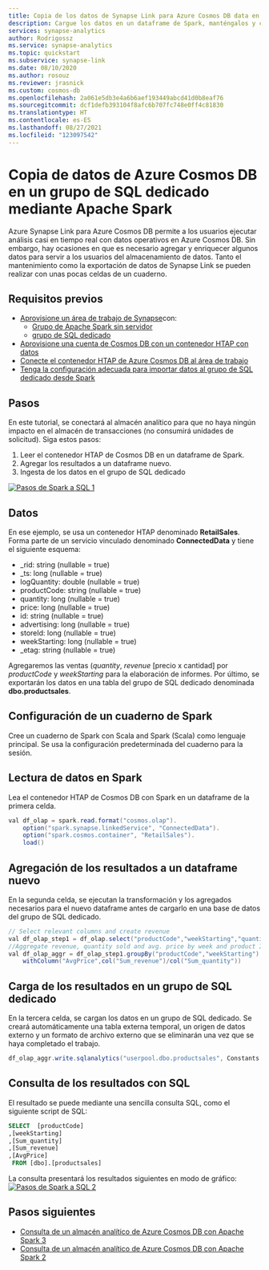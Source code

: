 ```yaml
---
title: Copia de los datos de Synapse Link para Azure Cosmos DB data en un grupo de SQL dedicado mediante Apache Spark
description: Cargue los datos en un dataframe de Spark, manténgalos y cárguelos en una tabla de un grupo de SQL dedicado
services: synapse-analytics
author: Rodrigossz
ms.service: synapse-analytics
ms.topic: quickstart
ms.subservice: synapse-link
ms.date: 08/10/2020
ms.author: rosouz
ms.reviewer: jrasnick
ms.custom: cosmos-db
ms.openlocfilehash: 2a061e5db3e4a6b6aef193449abcd41d0b8eaf76
ms.sourcegitcommit: dcf1defb393104f8afc6b707fc748e0ff4c81830
ms.translationtype: HT
ms.contentlocale: es-ES
ms.lasthandoff: 08/27/2021
ms.locfileid: "123097542"
---
```

# <a name="copy-data-from-azure-cosmos-db-into-a-dedicated-sql-pool-using-apache-spark"></a>Copia de datos de Azure Cosmos DB en un grupo de SQL dedicado mediante Apache Spark

Azure Synapse Link para Azure Cosmos DB permite a los usuarios ejecutar análisis casi en tiempo real con datos operativos en Azure Cosmos DB. Sin embargo, hay ocasiones en que es necesario agregar y enriquecer algunos datos para servir a los usuarios del almacenamiento de datos. Tanto el mantenimiento como la exportación de datos de Synapse Link se pueden realizar con unas pocas celdas de un cuaderno.

## <a name="prerequisites"></a>Requisitos previos
* [Aprovisione un área de trabajo de Synapse](../quickstart-create-workspace.md)con:
    * [Grupo de Apache Spark sin servidor](../quickstart-create-apache-spark-pool-studio.md)
    * [grupo de SQL dedicado](../quickstart-create-sql-pool-studio.md)
* [Aprovisione una cuenta de Cosmos DB con un contenedor HTAP con datos](../../cosmos-db/configure-synapse-link.md)
* [Conecte el contenedor HTAP de Azure Cosmos DB al área de trabajo](./how-to-connect-synapse-link-cosmos-db.md)
* [Tenga la configuración adecuada para importar datos al grupo de SQL dedicado desde Spark](../spark/synapse-spark-sql-pool-import-export.md)

## <a name="steps"></a>Pasos
En este tutorial, se conectará al almacén analítico para que no haya ningún impacto en el almacén de transacciones (no consumirá unidades de solicitud). Siga estos pasos:
1. Leer el contenedor HTAP de Cosmos DB en un dataframe de Spark.
2. Agregar los resultados a un dataframe nuevo.
3. Ingesta de los datos en el grupo de SQL dedicado

[![Pasos de Spark a SQL 1](../media/synapse-link-spark-to-sql/synapse-spark-to-sql.png)](../media/synapse-link-spark-to-sql/synapse-spark-to-sql.png#lightbox)

## <a name="data"></a>Datos
En ese ejemplo, se usa un contenedor HTAP denominado **RetailSales**. Forma parte de un servicio vinculado denominado **ConnectedData** y tiene el siguiente esquema:
* _rid: string (nullable = true)
* _ts: long (nullable = true)
* logQuantity: double (nullable = true)
* productCode: string (nullable = true)
* quantity: long (nullable = true)
* price: long (nullable = true)
* id: string (nullable = true)
* advertising: long (nullable = true)
* storeId: long (nullable = true)
* weekStarting: long (nullable = true)
* _etag: string (nullable = true)

Agregaremos las ventas (*quantity*, *revenue* [precio x cantidad] por *productCode* y *weekStarting* para la elaboración de informes. Por último, se exportarán los datos en una tabla del grupo de SQL dedicado denominada **dbo.productsales**.

## <a name="configure-a-spark-notebook"></a>Configuración de un cuaderno de Spark
Cree un cuaderno de Spark con Scala and Spark (Scala) como lenguaje principal. Se usa la configuración predeterminada del cuaderno para la sesión.

## <a name="read-the-data-in-spark"></a>Lectura de datos en Spark
Lea el contenedor HTAP de Cosmos DB con Spark en un dataframe de la primera celda.

```java
val df_olap = spark.read.format("cosmos.olap").
    option("spark.synapse.linkedService", "ConnectedData").
    option("spark.cosmos.container", "RetailSales").
    load()
```

## <a name="aggregate-the-results-in-a-new-dataframe"></a>Agregación de los resultados a un dataframe nuevo

En la segunda celda, se ejecutan la transformación y los agregados necesarios para el nuevo dataframe antes de cargarlo en una base de datos del grupo de SQL dedicado.

```java
// Select relevant columns and create revenue
val df_olap_step1 = df_olap.select("productCode","weekStarting","quantity","price").withColumn("revenue",col("quantity")*col("price"))
//Aggregate revenue, quantity sold and avg. price by week and product ID
val df_olap_aggr = df_olap_step1.groupBy("productCode","weekStarting").agg(sum("quantity") as "Sum_quantity",sum("revenue") as "Sum_revenue").
    withColumn("AvgPrice",col("Sum_revenue")/col("Sum_quantity"))
```

## <a name="load-the-results-into-a-dedicated-sql-pool"></a>Carga de los resultados en un grupo de SQL dedicado

En la tercera celda, se cargan los datos en un grupo de SQL dedicado. Se creará automáticamente una tabla externa temporal, un origen de datos externo y un formato de archivo externo que se eliminarán una vez que se haya completado el trabajo.

```java
df_olap_aggr.write.sqlanalytics("userpool.dbo.productsales", Constants.INTERNAL)
```

## <a name="query-the-results-with-sql"></a>Consulta de los resultados con SQL

El resultado se puede mediante una sencilla consulta SQL, como el siguiente script de SQL:
```sql
SELECT  [productCode]
,[weekStarting]
,[Sum_quantity]
,[Sum_revenue]
,[AvgPrice]
 FROM [dbo].[productsales]
```

La consulta presentará los resultados siguientes en modo de gráfico: [![Pasos de Spark a SQL 2](../media/synapse-link-spark-to-sql/sql-script-spark-sql.png)](../media/synapse-link-spark-to-sql/sql-script-spark-sql.png#lightbox)

## <a name="next-steps"></a>Pasos siguientes
* [Consulta de un almacén analítico de Azure Cosmos DB con Apache Spark 3](./how-to-query-analytical-store-spark-3.md)
* [Consulta de un almacén analítico de Azure Cosmos DB con Apache Spark 2](./how-to-query-analytical-store-spark.md)
